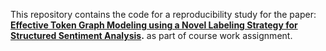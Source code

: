This repository contains the code for a reproducibility study for the paper: **[Effective Token Graph Modeling using a Novel Labeling Strategy for Structured Sentiment Analysis](https://aclanthology.org/2022.acl-long.291/).** as part of
course work assignment.
